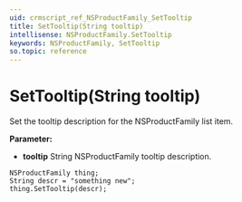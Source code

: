 ```yaml
---
uid: crmscript_ref_NSProductFamily_SetTooltip
title: SetTooltip(String tooltip)
intellisense: NSProductFamily.SetTooltip
keywords: NSProductFamily, SetTooltip
so.topic: reference
---
```


# SetTooltip(String tooltip)

Set the tooltip description for the NSProductFamily list item.

**Parameter:** 
* **tooltip** String NSProductFamily tooltip description.

```crmscript
NSProductFamily thing;
String descr = "something new";
thing.SetTooltip(descr);
```

